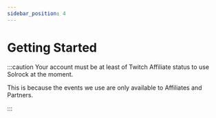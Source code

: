 ```yaml
---
sidebar_position: 4
---
```


# Getting Started

:::caution Your account must be at least of Twitch Affiliate status to use Solrock at the moment.

This is because the events we use are only available to Affiliates and Partners.

:::
